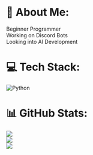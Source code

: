# 💫 About Me:
Beginner Programmer<br>Working on Discord Bots<br>Looking into AI Development


# 💻 Tech Stack:
![Python](https://img.shields.io/badge/python-3670A0?style=flat&logo=python&logoColor=ffdd54)
# 📊 GitHub Stats:
![](https://github-readme-stats.vercel.app/api?username=rohxn-o&theme=nord&hide_border=true&include_all_commits=false&count_private=false)<br/>
![](https://github-readme-streak-stats.herokuapp.com/?user=rohxn-o&theme=nord&hide_border=true)<br/>
![](https://github-readme-stats.vercel.app/api/top-langs/?username=rohxn-o&theme=nord&hide_border=true&include_all_commits=false&count_private=false&layout=compact)
